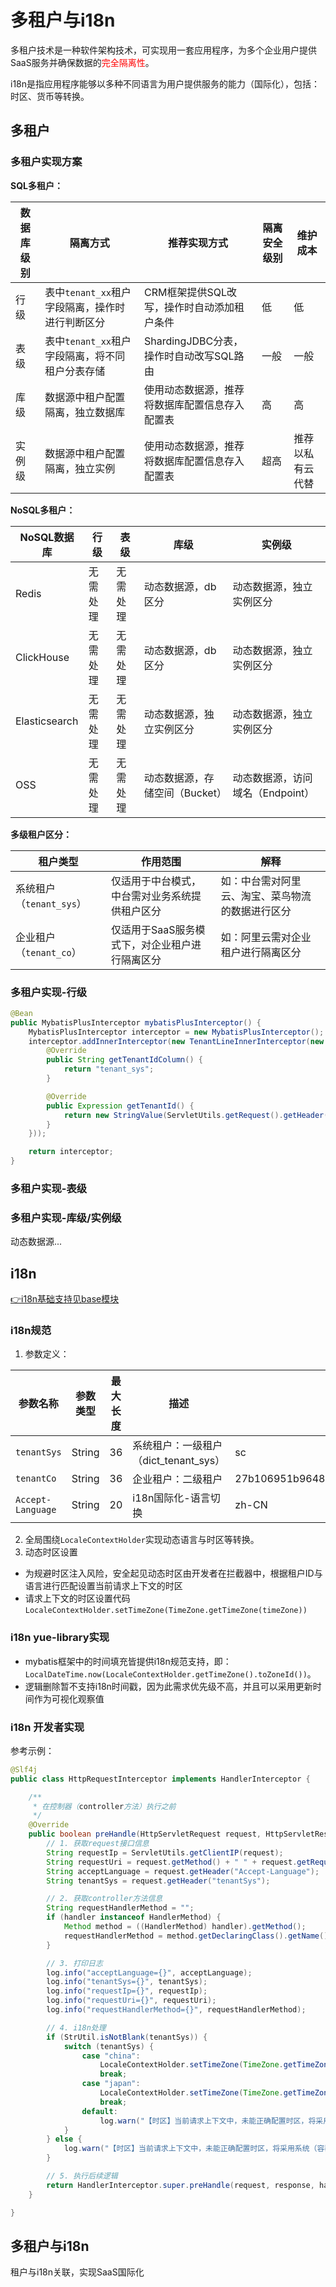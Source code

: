 # 多租户与i18n
多租户技术是一种软件架构技术，可实现用一套应用程序，为多个企业用户提供SaaS服务并确保数据的<font color=red>完全隔离性</font>。

i18n是指应用程序能够以多种不同语言为用户提供服务的能力（国际化），包括：时区、货币等转换。

## 多租户
### 多租户实现方案
**SQL多租户：**

|数据库级别	|隔离方式										|推荐实现方式									|隔离安全级别	|维护成本			|
|--			|--												|--												|--				|--					|
|行级		|表中`tenant_xx`租户字段隔离，操作时进行判断区分	|CRM框架提供SQL改写，操作时自动添加租户条件		|低				|低					|
|表级		|表中`tenant_xx`租户字段隔离，将不同租户分表存储	|ShardingJDBC分表，操作时自动改写SQL路由		|一般			|一般				|
|库级		|数据源中租户配置隔离，独立数据库				|使用动态数据源，推荐将数据库配置信息存入配置表	|高				|高					|
|实例级		|数据源中租户配置隔离，独立实例					|使用动态数据源，推荐将数据库配置信息存入配置表	|超高			|推荐以私有云代替	|

**NoSQL多租户：**

|NoSQL数据库	|行级		|表级		|库级							|实例级								|
|--				|--			|--			|--								|--									|
|Redis			|无需处理	|无需处理	|动态数据源，db区分				|动态数据源，独立实例区分			|
|ClickHouse		|无需处理	|无需处理	|动态数据源，db区分				|动态数据源，独立实例区分			|
|Elasticsearch	|无需处理	|无需处理	|动态数据源，独立实例区分		|动态数据源，独立实例区分			|
|OSS			|无需处理	|无需处理	|动态数据源，存储空间（Bucket）	|动态数据源，访问域名（Endpoint）	|

**多级租户区分：**

|租户类型					|作用范围										|解释										|
|--							|--												|--											|
|系统租户（`tenant_sys`）	|仅适用于中台模式，中台需对业务系统提供租户区分	|如：中台需对阿里云、淘宝、菜鸟物流的数据进行区分	|
|企业租户（`tenant_co`）	    |仅适用于SaaS服务模式下，对企业租户进行隔离区分	|如：阿里云需对企业租户进行隔离区分			|

### 多租户实现-行级
```java
@Bean
public MybatisPlusInterceptor mybatisPlusInterceptor() {
    MybatisPlusInterceptor interceptor = new MybatisPlusInterceptor();
    interceptor.addInnerInterceptor(new TenantLineInnerInterceptor(new TenantLineHandler() {
        @Override
        public String getTenantIdColumn() {
            return "tenant_sys";
        }

        @Override
        public Expression getTenantId() {
            return new StringValue(ServletUtils.getRequest().getHeader(DataFillProvider.tenantSysField));
        }
    }));

    return interceptor;
}
```

### 多租户实现-表级

### 多租户实现-库级/实例级
动态数据源...

## i18n
[👉i18n基础支持见base模块](base/i18n.md)

### i18n规范
1. 参数定义：

|参数名称			|参数类型	|最大长度	|描述									|示例								|
|--					|--			|--			|--										|--									|
|`tenantSys`		|String		|36			|系统租户：一级租户（dict_tenant_sys）    	|sc									|
|`tenantCo`			|String		|36			|企业租户：二级租户						|27b106951b964851b73e5d2864e9257b	|
|`Accept-Language`	|String		|20			|i18n国际化-语言切换					    |zh-CN								|

2. 全局围绕`LocaleContextHolder`实现动态语言与时区等转换。
3. 动态时区设置
  - 为规避时区注入风险，安全起见动态时区由开发者在拦截器中，根据租户ID与语言进行匹配设置当前请求上下文的时区
  - 请求上下文的时区设置代码`LocaleContextHolder.setTimeZone(TimeZone.getTimeZone(timeZone))`

### i18n yue-library实现
- mybatis框架中的时间填充皆提供i18n规范支持，即：`LocalDateTime.now(LocaleContextHolder.getTimeZone().toZoneId())`。
- 逻辑删除暂不支持i18n时间戳，因为此需求优先级不高，并且可以采用更新时间作为可视化观察值

### i18n 开发者实现
参考示例：
```java
@Slf4j
public class HttpRequestInterceptor implements HandlerInterceptor {

	/**
	 * 在控制器（controller方法）执行之前
	 */
	@Override
	public boolean preHandle(HttpServletRequest request, HttpServletResponse response, Object handler) throws Exception {
		// 1. 获取request接口信息
		String requestIp = ServletUtils.getClientIP(request);
		String requestUri = request.getMethod() + " " + request.getRequestURI();
		String acceptLanguage = request.getHeader("Accept-Language");
		String tenantSys = request.getHeader("tenantSys");

		// 2. 获取controller方法信息
		String requestHandlerMethod = "";
		if (handler instanceof HandlerMethod) {
			Method method = ((HandlerMethod) handler).getMethod();
			requestHandlerMethod = method.getDeclaringClass().getName() + "." + method.getName() + "()";
		}

		// 3. 打印日志
		log.info("acceptLanguage={}", acceptLanguage);
		log.info("tenantSys={}", tenantSys);
		log.info("requestIp={}", requestIp);
		log.info("requestUri={}", requestUri);
		log.info("requestHandlerMethod={}", requestHandlerMethod);

		// 4. i18n处理
		if (StrUtil.isNotBlank(tenantSys)) {
			switch (tenantSys) {
                case "china":
                	LocaleContextHolder.setTimeZone(TimeZone.getTimeZone("Asia/Tokyo"));
					break;
				case "japan":
					LocaleContextHolder.setTimeZone(TimeZone.getTimeZone("Asia/Tokyo"));
					break;
				default:
					log.warn("【时区】当前请求上下文中，未能正确配置时区，将采用系统（容器）的默认时区，tenantSys={}", tenantSys);
			}
		} else {
			log.warn("【时区】当前请求上下文中，未能正确配置时区，将采用系统（容器）的默认时区，tenantSys=null");
		}

		// 5. 执行后续逻辑
		return HandlerInterceptor.super.preHandle(request, response, handler);
	}

}
```

## 多租户与i18n
租户与i18n关联，实现SaaS国际化
